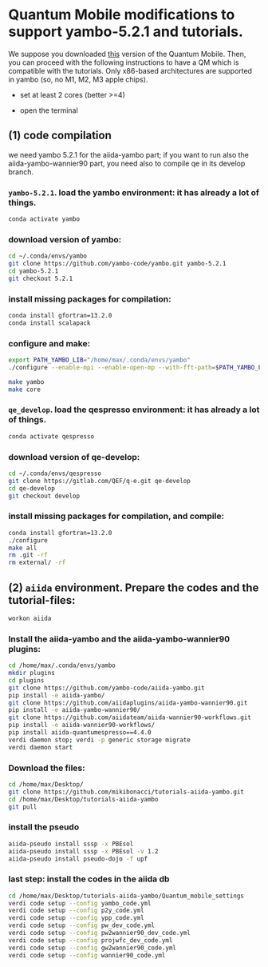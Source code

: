 # Quantum Mobile modifications to support yambo-5.2.1 and tutorials.

We suppose you downloaded [this](https://quantum-mobile.readthedocs.io/en/latest/releases/versions/23.04.03.html) version of the Quantum Mobile. 
Then, you can proceed with the following instructions to have a QM which is compatible with the tutorials.
Only x86-based architectures are supported in yambo (so, no M1, M2, M3 apple chips).

- set at least 2 cores (better >=4)

- open the terminal

## (1) code compilation

we need yambo 5.2.1 for the aiida-yambo part; if you want to run also the
aiida-yambo-wannier90 part, you need also to compile qe in its develop branch.

### `yambo-5.2.1`. load the yambo environment: it has already a lot of things.
```bash
conda activate yambo
```

### download version of yambo:
```bash
cd ~/.conda/envs/yambo
git clone https://github.com/yambo-code/yambo.git yambo-5.2.1
cd yambo-5.2.1
git checkout 5.2.1
```

### install missing packages for compilation:
```bash
conda install gfortran=13.2.0
conda install scalapack
```

### configure and make:
```bash
export PATH_YAMBO_LIB="/home/max/.conda/envs/yambo"
./configure --enable-mpi --enable-open-mp --with-fft-path=$PATH_YAMBO_LIB --with-hdf5-path=$PATH_YAMBO_LIB --with-netcdf-path=$PATH_YAMBO_LIB --with-netcdff-path=$PATH_YAMBO_LIB --disable-hdf5-par-io --with-libxc-path=$PATH_YAMBO_LIB --with-scalapack-libs=$PATH_YAMBO_LIB/lib/libscalapack.so --with-blacs-libs=$PATH_YAMBO_LIB/lib/libscalapack.so --enable-par-linalg

make yambo
make core
```

### `qe_develop`. load the qespresso environment: it has already a lot of things.
```bash
conda activate qespresso
```

### download version of qe-develop:
```bash
cd ~/.conda/envs/qespresso
git clone https://gitlab.com/QEF/q-e.git qe-develop
cd qe-develop
git checkout develop
```

### install missing packages for compilation, and compile:
```bash
conda install gfortran=13.2.0
./configure
make all
rm .git -rf
rm external/ -rf
```

## (2) `aiida` environment. Prepare the codes and the tutorial-files:

```bash
workon aiida
```
### Install the aiida-yambo and the aiida-yambo-wannier90 plugins:
```bash
cd /home/max/.conda/envs/yambo
mkdir plugins
cd plugins
git clone https://github.com/yambo-code/aiida-yambo.git
pip install -e aiida-yambo/
git clone https://github.com/aiidaplugins/aiida-yambo-wannier90.git
pip install -e aiida-yambo-wannier90/
git clone https://github.com/aiidateam/aiida-wannier90-workflows.git
pip install -e aiida-wannier90-workflows/
pip install aiida-quantumespresso==4.4.0
verdi daemon stop; verdi -p generic storage migrate
verdi daemon start
```

### Download the files:
```bash
cd /home/max/Desktop/
git clone https://github.com/mikibonacci/tutorials-aiida-yambo.git
cd /home/max/Desktop/tutorials-aiida-yambo
git pull
```

### install the pseudo

```bash
aiida-pseudo install sssp -x PBEsol
aiida-pseudo install sssp -x PBEsol -v 1.2
aiida-pseudo install pseudo-dojo -f upf
```

### last step: install the codes in the aiida db

```bash
cd /home/max/Desktop/tutorials-aiida-yambo/Quantum_mobile_settings
verdi code setup --config yambo_code.yml
verdi code setup --config p2y_code.yml
verdi code setup --config ypp_code.yml
verdi code setup --config pw_dev_code.yml
verdi code setup --config pw2wannier90_dev_code.yml
verdi code setup --config projwfc_dev_code.yml
verdi code setup --config gw2wannier90_code.yml
verdi code setup --config wannier90_code.yml
```

